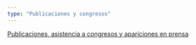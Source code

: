 ```yaml
---
type: "Publicaciones y congresos"
---
```


<i class="fa fa-book fa-1.5x" style="color: DARKGRAY;"></i> [Publicaciones, asistencia a congresos y apariciones en prensa](publicaciones/)
